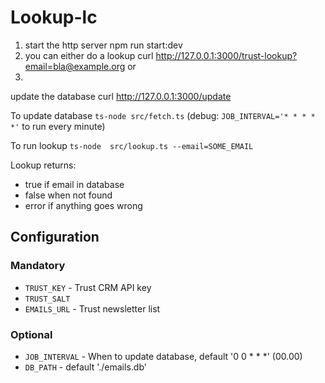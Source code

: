 # Lookup-lc

1) start the http server 
npm run start:dev 
2) you can either do a lookup
curl http://127.0.0.1:3000/trust-lookup?email=bla@example.org
or
3)
update the database curl http://127.0.0.1:3000/update


To update database `ts-node src/fetch.ts` (debug: `JOB_INTERVAL='* * * * *'` to run every minute)

To run lookup `ts-node  src/lookup.ts --email=SOME_EMAIL`

Lookup returns:

- true if email in database
- false when not found
- error if anything goes wrong

## Configuration

### Mandatory

- `TRUST_KEY` - Trust CRM API key
- `TRUST_SALT`
- `EMAILS_URL` - Trust newsletter list

### Optional

- `JOB_INTERVAL` - When to update database, default '0 0 \* \* \*' (00.00)
- `DB_PATH` - default './emails.db'
